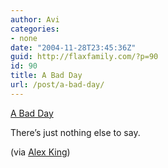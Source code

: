 ```yaml
---
author: Avi
categories:
- none
date: "2004-11-28T23:45:36Z"
guid: http://flaxfamily.com/?p=90
id: 90
title: A Bad Day
url: /post/a-bad-day/
---
```

[A Bad Day](http://www.unf-unf.de/show.php?did=695)

There&#8217;s just nothing else to say.

(via [Alex King](http://www.alexking.org/blog/2004/11/28/around-the-web/))
